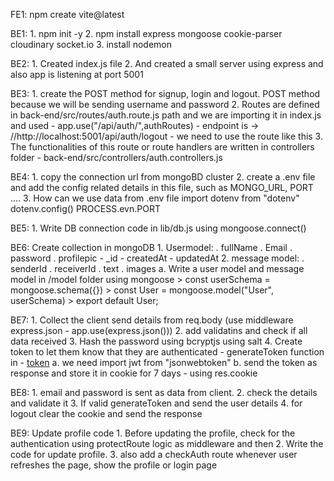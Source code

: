 <!-- -------------setup---------------- -->
FE1: npm create vite@latest 

BE1: 
    1. npm init -y
    2. npm install express mongoose cookie-parser cloudinary socket.io
    3. install nodemon

<!-- ------------- initial server setup ----------- -->
BE2: 
    1. Created index.js file 
    2. And created a small server using express and also app is listening at port 5001

BE3: 
    1. create the POST method for signup, login and logout. POST method because we will be sending username and password
    2. Routes are defined in back-end/src/routes/auth.route.js path and we are importing it in index.js and used - app.use("/api/auth/",authRoutes) - endpoint is -> //http://localhost:5001/api/auth/logout - we need to use the route like this
    3. The functionalities of this route or route handlers are written in controllers folder - back-end/src/controllers/auth.controllers.js

<!-- ------------ creating mongoDB cluster and env file --------- -->
BE4: 
    1. copy the connection url from mongoBD cluster
    2. create a .env file and add the config related details in this file, such as MONGO_URL, PORT ....
    3. How can we use data from .env file
         import dotenv from "dotenv"
         dotenv.config()
         PROCESS.evn.PORT

<!-- ------ create mongoDB connection -------- -->
BE5:
    1. Write DB connection code in lib/db.js using mongoose.connect()

<!-- ------ create mongoDB schema and model -------- -->
BE6: 
    Create collection in mongoDB
    1. Usermodel:
        . fullName
        . Email
        . password
        . profilepic
        - _id
        - createdAt
        - updatedAt
    2. message model:
        . senderId
        . receiverId
        . text
        . images
    a. Write a user model and message model in /model folder using mongoose
        > const userSchema = mongoose.schema({})
        > const User = mongoose.model("User", userSchema)
        > export default User;

<!-- ------ create signup logic -------- -->
BE7: 
    1. Collect the client send details from req.body (use middleware express.json - app.use(express.json()))
    2. add validatins and check if all data received
    3. Hash the password using bcryptjs using salt
    4. Create token to let them know that they are authenticated - generateToken function in - [token](lib/utils.js)
        a. we need import jwt from "jsonwebtoken"
        b. send the token as response and store it in cookie for 7 days - using res.cookie

<!-- ------ create login and logout logic -------- -->
BE8: 
    1. email and password is sent as data from client. 
    2. check the details and validate it
    3. If valid generateToken and send the user details
    4. for logout clear the cookie and send the response

BE9: Update profile code
    1. Before updating the profile, check for the authentication using protectRoute logic as middleware and then
    2. Write the code for update profile. 
    3. also add a checkAuth route whenever user refreshes the page, show the profile or login page
    

